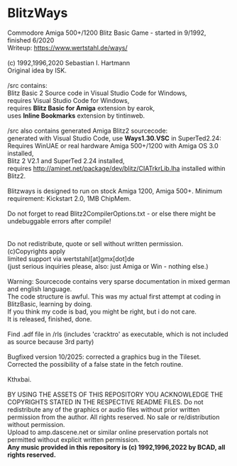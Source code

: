 # BlitzWays
Commodore Amiga 500+/1200 Blitz Basic Game - started in 9/1992, finished 6/2020<br>
Writeup: https://www.wertstahl.de/ways/<br>
<br>
(c) 1992,1996,2020 Sebastian I. Hartmann <br>
Original idea by ISK.<br> 
<br>
/src contains:<br>
Blitz Basic 2 Source code in Visual Studio Code for Windows,<br>
requires Visual Studio Code for Windows,<br>
requires <b>Blitz Basic for Amiga</b> extension by earok,<br>
uses <b>Inline Bookmarks</b> extension by tintinweb.<br>
<br>
/src also contains generated Amiga Blitz2 sourcecode:<br>
generated with Visual Studio Code, use <b>Ways1.30.VSC</b> in SuperTed2.24:<br>
Requires WinUAE or real hardware Amiga 500+/1200 with Amiga OS 3.0 installed,<br>
Blitz 2 V2.1 and SuperTed 2.24 installed,<br>
requires http://aminet.net/package/dev/blitz/CIATrkrLib.lha installed within Blitz2.<br>
<br>
Blitzways is designed to run on stock Amiga 1200, Amiga 500+. Minimum requirement: Kickstart 2.0, 1MB ChipMem.<br>
<br>
Do not forget to read Blitz2CompilerOptions.txt - or else there might be undebuggable errors after compile!<br>
<br><br>
Do not redistribute, quote or sell without written permission.<br>
(c)Copyrights apply<br>
limited support via wertstahl[at]gmx[dot]de<br>
(just serious inquiries please, also: just Amiga or Win - nothing else.)<br>
<br>
Warning: Sourcecode contains very sparse documentation in mixed german and english language.<br>
The code structure is awful. This was my actual first attempt at coding in BlitzBasic, learning by doing.<br>
If you think my code is bad, you might be right, but i do not care. <br>
It is released, finished, done.<br>
<br>
Find .adf file in /rls (includes 'cracktro' as executable, which is not included as source because 3rd party) <br>
<br>
Bugfixed version 10/2025: corrected a graphics bug in the Tileset. Corrected the possibility of a false state in the fetch routine.
<br><br>
Kthxbai.<br>
<br>
BY USING THE ASSETS OF THIS REPOSITORY YOU ACKNOWLEDGE THE COPYRIGHTS STATED IN THE RESPECTIVE README FILES.
Do not redistribute any of the graphics or audio files without prior written permission from the author.
All rights reserved. No sale or re/distribution without permission.<br>
Upload to amp.dascene.net or similar online preservation portals not permitted without explicit written permission.<br>
<b>Any music provided in this repository is (c) 1992,1996,2022 by BCAD, all rights reserved.</b>
